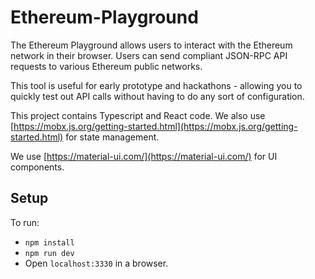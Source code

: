 # Ethereum-Playground

The Ethereum Playground allows users to interact with the Ethereum network in their browser.  Users can send compliant JSON-RPC API requests to various Ethereum public networks.

This tool is useful for early prototype and hackathons - allowing you to quickly test out API calls without having to do any sort of configuration.

This project contains Typescript and React code.  We also use [https://mobx.js.org/getting-started.html](https://mobx.js.org/getting-started.html) for state management.

We use [https://material-ui.com/](https://material-ui.com/) for UI components.

## Setup
To run:

* `npm install`
* `npm run dev`
* Open `localhost:3330` in a browser.
